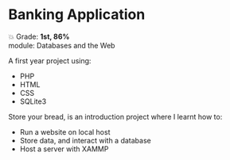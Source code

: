 # Banking Application
:boom: Grade: **1st, 86%** \
module: Databases and the Web 

A first year project using:
- PHP
- HTML
- CSS
- SQLite3

Store your bread, is an introduction project where I learnt how to:
- Run a website on local host
- Store data, and interact with a database
- Host a server with XAMMP


